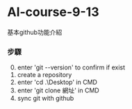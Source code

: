 # AI-course-9-13
基本github功能介紹

### 步驟
0. enter 'git --version' to confirm if exist
1. create a repository
2. enter 'cd .\Desktop' in CMD
3. enter 'git clone 網址' in CMD
4. sync git with github
